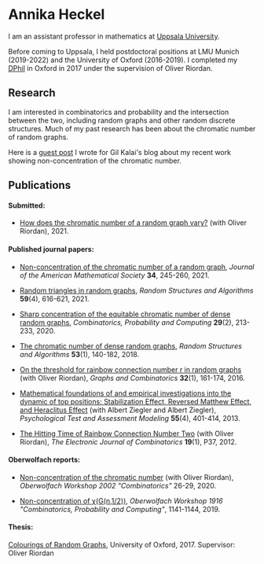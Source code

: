 # Annika Heckel


I am an assistant professor in mathematics at [Uppsala University](https://katalog.uu.se/profile/?id=N22-71). 

Before coming to Uppsala, I held postdoctoral positions at LMU Munich (2019-2022) and the University of Oxford (2016-2019). I completed my [DPhil](https://ora.ox.ac.uk/objects/uuid:79e14d55-0589-4e17-bbb5-a216d81b8875) in Oxford in 2017 under the supervision of Oliver Riordan.

## Research

I am interested in combinatorics and probability and the intersection between the two, including random graphs and other random discrete structures. Much of my past research has been about the chromatic number of random graphs.

Here is a [guest post](https://gilkalai.wordpress.com/2021/10/03/to-cheer-you-up-in-difficult-times-32-annika-heckels-guest-post-how-does-the-chromatic-number-of-a-random-graph-vary/) I wrote for Gil Kalai's blog about my recent work showing non-concentration of the chromatic number.

## Publications

#### Submitted:

- [How does the chromatic number of a random graph vary?](https://arxiv.org/abs/2103.14014) (with Oliver Riordan), 2021.

#### Published journal papers:

- [Non-concentration of the chromatic number of a random graph](https://arxiv.org/abs/1906.11808), *Journal of the American Mathematical Society* **34**, 245-260, 2021.

- [Random triangles in random graphs](https://arxiv.org/abs/1802.08472), *Random Structures and Algorithms* **59**(4), 616-621, 2021.

- [Sharp concentration of the equitable chromatic number of dense random graphs](https://arxiv.org/abs/1712.07407), *Combinatorics, Probability and Computing* **29**(2), 213-233, 2020.

- [The chromatic number of dense random graphs](https://arxiv.org/abs/1603.04836), *Random Structures and Algorithms* **53**(1), 140-182, 2018.

- [On the threshold for rainbow connection number r in random graphs](https://arxiv.org/abs/1307.7747) (with Oliver Riordan), *Graphs and Combinatorics* **32**(1), 161-174, 2016.

- [Mathematical foundations of and empirical investigations into the dynamic of top positions: Stabilization Effect, Reversed Matthew Effect, and Heraclitus Effect](http://www.psychologie-aktuell.com/fileadmin/download/ptam/4-2013_20131217/05_Ziegler.pdf) (with Albert Ziegler and Albert Ziegler), *Psychological Test and Assessment Modeling* **55**(4), 401-414, 2013.

- [The Hitting Time of Rainbow Connection Number Two](https://www.combinatorics.org/ojs/index.php/eljc/article/view/v19i4p37) (with Oliver Riordan), *The Electronic Journal of Combinatorics* **19**(1), P37, 2012.


#### Oberwolfach reports:

- [Non-concentration of the chromatic number](https://publications.mfo.de/handle/mfo/3702) (with Oliver Riordan), *Oberwolfach Workshop 2002 "Combinatorics"* 26-29, 2020.

- [Non-concentration of χ(G(n,1/2))](https://publications.mfo.de/handle/mfo/3752), *Oberwolfach Workshop 1916 "Combinatorics, Probability and Computing"*, 1141-1144, 2019.


#### Thesis:

[Colourings of Random Graphs](https://www.mathematik.uni-muenchen.de/~heckel/thesis-final.pdf), University of Oxford, 2017. Supervisor: Oliver Riordan
